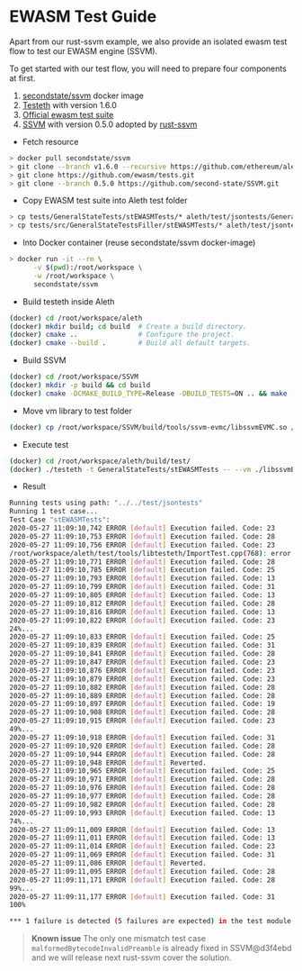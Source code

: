 # EWASM Test Guide

Apart from our rust-ssvm example, we also provide an isolated ewasm test flow to test our EWASM engine (SSVM).

To get started with our test flow, you will need to prepare four components at first.

1. [secondstate/ssvm](https://hub.docker.com/r/secondstate/ssvm) docker image
2. [Testeth](https://github.com/ethereum/aleth.git) with version 1.6.0
3. [Official ewasm test suite](https://github.com/ewasm/tests)
4. [SSVM](https://github.com/second-state/SSVM) with version 0.5.0 adopted by [rust-ssvm](https://github.com/second-state/rust-ssvm)

- Fetch resource
```bash
> docker pull secondstate/ssvm
> git clone --branch v1.6.0 --recursive https://github.com/ethereum/aleth.git
> git clone https://github.com/ewasm/tests.git
> git clone --branch 0.5.0 https://github.com/second-state/SSVM.git
```

- Copy EWASM test suite into Aleth test folder
```bash
> cp tests/GeneralStateTests/stEWASMTests/* aleth/test/jsontests/GeneralStateTests/stEWASMTests/.
> cp tests/src/GeneralStateTestsFiller/stEWASMTests/* aleth/test/jsontests/src/GeneralStateTestsFiller/stEWASMTests/.
```

- Into Docker container (reuse secondstate/ssvm docker-image)
```bash
> docker run -it --rm \
      -v $(pwd):/root/workspace \
      -w /root/workspace \
      secondstate/ssvm
```

- Build testeth inside Aleth
```bash
(docker) cd /root/workspace/aleth
(docker) mkdir build; cd build  # Create a build directory.
(docker) cmake ..               # Configure the project.
(docker) cmake --build .        # Build all default targets.

```

- Build SSVM
```bash
(docker) cd /root/workspace/SSVM
(docker) mkdir -p build && cd build
(docker) cmake -DCMAKE_BUILD_TYPE=Release -DBUILD_TESTS=ON .. && make

```

- Move vm library to test folder
```bash
(docker) cp /root/workspace/SSVM/build/tools/ssvm-evmc/libssvmEVMC.so /root/workspace/aleth/build/test/
```

- Execute test
```bash
(docker) cd /root/workspace/aleth/build/test/
(docker) ./testeth -t GeneralStateTests/stEWASMTests -- --vm ./libssvmEVMC.so --singlenet "Byzantium"
```

- Result
```bash
Running tests using path: "../../test/jsontests"
Running 1 test case...
Test Case "stEWASMTests":
2020-05-27 11:09:10,742 ERROR [default] Execution failed. Code: 23
2020-05-27 11:09:10,753 ERROR [default] Execution failed. Code: 28
2020-05-27 11:09:10,756 ERROR [default] Execution failed. Code: 23
/root/workspace/aleth/test/tools/libtesteth/ImportTest.cpp(768): error: in "GeneralStateTests/stEWASMTests": malformedBytecodeInvalidPreamble on Byzantium: Expected another postState hash! expected: 0x57693cf5e000607a5bf3ea9d721358cd9b5cd7f9cd3cbb7c40caf616ed7f5730 actual: 0xc47ac12abb7b3ac7f9333a6a542d5bcdd6958461846bf3f2b98275a88b969cd6 in Byzantium data: 0 gas: 0 val: 0
2020-05-27 11:09:10,771 ERROR [default] Execution failed. Code: 28
2020-05-27 11:09:10,785 ERROR [default] Execution failed. Code: 25
2020-05-27 11:09:10,793 ERROR [default] Execution failed. Code: 13
2020-05-27 11:09:10,799 ERROR [default] Execution failed. Code: 31
2020-05-27 11:09:10,805 ERROR [default] Execution failed. Code: 13
2020-05-27 11:09:10,812 ERROR [default] Execution failed. Code: 28
2020-05-27 11:09:10,816 ERROR [default] Execution failed. Code: 13
2020-05-27 11:09:10,822 ERROR [default] Execution failed. Code: 23
24%...
2020-05-27 11:09:10,833 ERROR [default] Execution failed. Code: 25
2020-05-27 11:09:10,839 ERROR [default] Execution failed. Code: 31
2020-05-27 11:09:10,841 ERROR [default] Execution failed. Code: 28
2020-05-27 11:09:10,847 ERROR [default] Execution failed. Code: 23
2020-05-27 11:09:10,876 ERROR [default] Execution failed. Code: 23
2020-05-27 11:09:10,879 ERROR [default] Execution failed. Code: 23
2020-05-27 11:09:10,882 ERROR [default] Execution failed. Code: 28
2020-05-27 11:09:10,889 ERROR [default] Execution failed. Code: 28
2020-05-27 11:09:10,897 ERROR [default] Execution failed. Code: 19
2020-05-27 11:09:10,908 ERROR [default] Execution failed. Code: 28
2020-05-27 11:09:10,915 ERROR [default] Execution failed. Code: 23
49%...
2020-05-27 11:09:10,918 ERROR [default] Execution failed. Code: 31
2020-05-27 11:09:10,920 ERROR [default] Execution failed. Code: 28
2020-05-27 11:09:10,944 ERROR [default] Execution failed. Code: 28
2020-05-27 11:09:10,948 ERROR [default] Reverted.
2020-05-27 11:09:10,965 ERROR [default] Execution failed. Code: 25
2020-05-27 11:09:10,971 ERROR [default] Execution failed. Code: 28
2020-05-27 11:09:10,976 ERROR [default] Execution failed. Code: 28
2020-05-27 11:09:10,977 ERROR [default] Execution failed. Code: 28
2020-05-27 11:09:10,982 ERROR [default] Execution failed. Code: 28
2020-05-27 11:09:10,993 ERROR [default] Execution failed. Code: 13
74%...
2020-05-27 11:09:11,009 ERROR [default] Execution failed. Code: 13
2020-05-27 11:09:11,011 ERROR [default] Execution failed. Code: 13
2020-05-27 11:09:11,014 ERROR [default] Execution failed. Code: 23
2020-05-27 11:09:11,069 ERROR [default] Execution failed. Code: 31
2020-05-27 11:09:11,086 ERROR [default] Reverted.
2020-05-27 11:09:11,095 ERROR [default] Execution failed. Code: 28
2020-05-27 11:09:11,171 ERROR [default] Execution failed. Code: 28
99%...
2020-05-27 11:09:11,177 ERROR [default] Execution failed. Code: 31
100%

*** 1 failure is detected (5 failures are expected) in the test module "Master Test Suite"
```

> **Known issue**
The only one mismatch test case `malformedBytecodeInvalidPreamble` is already fixed in SSVM@d3f4ebd and we will release next rust-ssvm cover the solution.